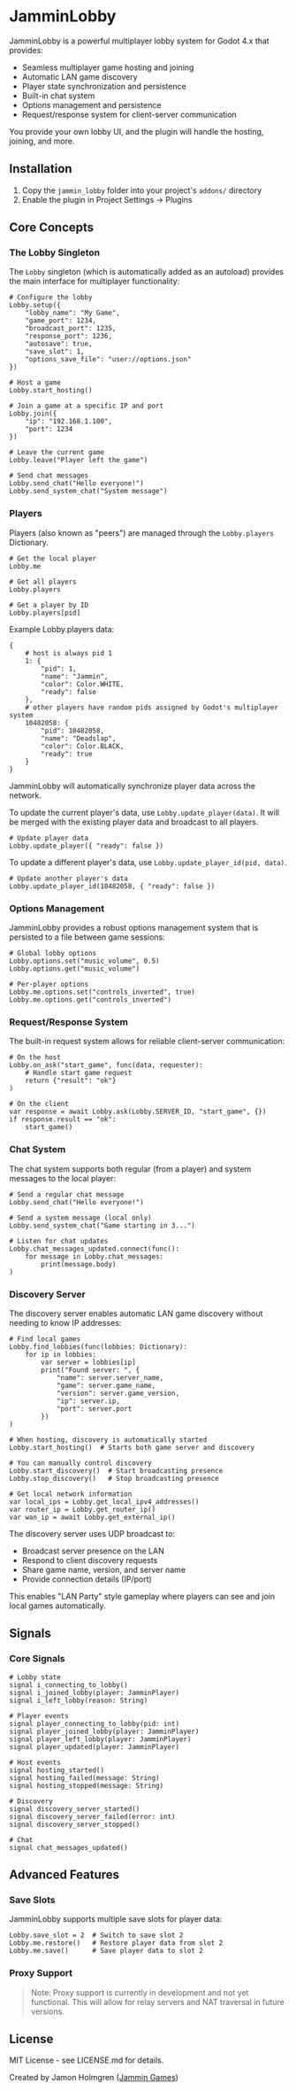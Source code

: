 # JamminLobby

JamminLobby is a powerful multiplayer lobby system for Godot 4.x that provides:

- Seamless multiplayer game hosting and joining
- Automatic LAN game discovery
- Player state synchronization and persistence
- Built-in chat system
- Options management and persistence
- Request/response system for client-server communication

You provide your own lobby UI, and the plugin will handle the hosting, joining, and more.

## Installation

1. Copy the `jammin_lobby` folder into your project's `addons/` directory
2. Enable the plugin in Project Settings -> Plugins

## Core Concepts

### The Lobby Singleton

The `Lobby` singleton (which is automatically added as an autoload) provides the main interface for multiplayer functionality:

```gdscript
# Configure the lobby
Lobby.setup({
    "lobby_name": "My Game",
    "game_port": 1234,
    "broadcast_port": 1235,
    "response_port": 1236,
    "autosave": true,
    "save_slot": 1,
    "options_save_file": "user://options.json"
})

# Host a game
Lobby.start_hosting()

# Join a game at a specific IP and port
Lobby.join({
    "ip": "192.168.1.100",
    "port": 1234
})

# Leave the current game
Lobby.leave("Player left the game")

# Send chat messages
Lobby.send_chat("Hello everyone!")
Lobby.send_system_chat("System message")
```

### Players

Players (also known as "peers") are managed through the `Lobby.players` Dictionary.

```gdscript
# Get the local player
Lobby.me

# Get all players
Lobby.players

# Get a player by ID
Lobby.players[pid]
```

Example Lobby.players data:

```gdscript
{
    # host is always pid 1
    1: {
        "pid": 1,
        "name": "Jammin",
        "color": Color.WHITE,
        "ready": false
    },
    # other players have random pids assigned by Godot's multiplayer system
    10482058: {
        "pid": 10482058,
        "name": "Deadslap",
        "color": Color.BLACK,
        "ready": true
    }
}
```

JamminLobby will automatically synchronize player data across the network.

To update the current player's data, use `Lobby.update_player(data)`. It will be merged with the existing player data and broadcast to all players.

```gdscript
# Update player data
Lobby.update_player({ "ready": false })
```

To update a different player's data, use `Lobby.update_player_id(pid, data)`.

```gdscript
# Update another player's data
Lobby.update_player_id(10482058, { "ready": false })
```

### Options Management

JamminLobby provides a robust options management system that is persisted to a file between game sessions:

```gdscript
# Global lobby options
Lobby.options.set("music_volume", 0.5)
Lobby.options.get("music_volume")

# Per-player options
Lobby.me.options.set("controls_inverted", true)
Lobby.me.options.get("controls_inverted")
```

### Request/Response System

The built-in request system allows for reliable client-server communication:

```gdscript
# On the host
Lobby.on_ask("start_game", func(data, requester):
    # Handle start game request
    return {"result": "ok"}
)

# On the client
var response = await Lobby.ask(Lobby.SERVER_ID, "start_game", {})
if response.result == "ok":
    start_game()
```

### Chat System

The chat system supports both regular (from a player) and system messages to the local player:

```gdscript
# Send a regular chat message
Lobby.send_chat("Hello everyone!")

# Send a system message (local only)
Lobby.send_system_chat("Game starting in 3...")

# Listen for chat updates
Lobby.chat_messages_updated.connect(func():
    for message in Lobby.chat_messages:
        print(message.body)
)
```

### Discovery Server

The discovery server enables automatic LAN game discovery without needing to know IP addresses:

```gdscript
# Find local games
Lobby.find_lobbies(func(lobbies: Dictionary):
    for ip in lobbies:
        var server = lobbies[ip]
        print("Found server: ", {
            "name": server.server_name,
            "game": server.game_name,
            "version": server.game_version,
            "ip": server.ip,
            "port": server.port
        })
)

# When hosting, discovery is automatically started
Lobby.start_hosting()  # Starts both game server and discovery

# You can manually control discovery
Lobby.start_discovery()  # Start broadcasting presence
Lobby.stop_discovery()   # Stop broadcasting presence

# Get local network information
var local_ips = Lobby.get_local_ipv4_addresses()
var router_ip = Lobby.get_router_ip()
var wan_ip = await Lobby.get_external_ip()
```

The discovery server uses UDP broadcast to:

- Broadcast server presence on the LAN
- Respond to client discovery requests
- Share game name, version, and server name
- Provide connection details (IP/port)

This enables "LAN Party" style gameplay where players can see and join local games automatically.

## Signals

### Core Signals

```gdscript
# Lobby state
signal i_connecting_to_lobby()
signal i_joined_lobby(player: JamminPlayer)
signal i_left_lobby(reason: String)

# Player events
signal player_connecting_to_lobby(pid: int)
signal player_joined_lobby(player: JamminPlayer)
signal player_left_lobby(player: JamminPlayer)
signal player_updated(player: JamminPlayer)

# Host events
signal hosting_started()
signal hosting_failed(message: String)
signal hosting_stopped(message: String)

# Discovery
signal discovery_server_started()
signal discovery_server_failed(error: int)
signal discovery_server_stopped()

# Chat
signal chat_messages_updated()
```

## Advanced Features

### Save Slots

JamminLobby supports multiple save slots for player data:

```gdscript
Lobby.save_slot = 2  # Switch to save slot 2
Lobby.me.restore()   # Restore player data from slot 2
Lobby.me.save()      # Save player data to slot 2
```

### Proxy Support

> Note: Proxy support is currently in development and not yet functional. This will allow for relay servers and NAT traversal in future versions.

## License

MIT License - see LICENSE.md for details.

Created by Jamon Holmgren ([Jammin Games](https://jammin.games))
